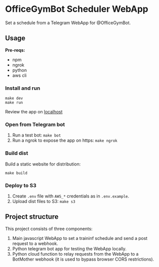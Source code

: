 # OfficeGymBot Scheduler WebApp
Set a schedule from a Telegram WebApp for @OfficeGymBot.

## Usage

**Pre-reqs:**
- npm
- ngrok
- python
- aws cli

### Install and run
```shell
make dev
make run
```
Review the app on [localhost](http://localhost:5173)

### Open from Telegram bot

1. Run a test bot: `make bot`
2. Run a ngrok to expose the app on https: `make ngrok`

### Build dist

Build a static website for distribution:
```shell
make build
```

### Deploy to S3

1. Create `.env` file with `AWS_*` credentials as in `.env.example`.
2. Upload dist files to S3: `make s3`


## Project structure

This project consists of three components:
1. Main javascript WebApp to set a traininf schedule and 
send a post request to a webhook.
2. Python telegram bot app for testing the WebApp locally.
3. Python cloud function to relay requests from the WebApp to a BotMother webhook 
(it is used to bypass browser CORS restrictions).